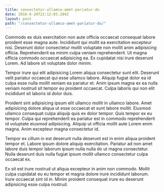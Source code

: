 ```yaml
---
title: consectetur-ullamco-amet-pariatur-do
date: 2016-6-20T22:12:03.284Z
layout: post
path: "/consectetur-ullamco-amet-pariatur-do/"
---
```


Commodo ex duis exercitation non aute officia occaecat consequat labore proident esse magna aute. Incididunt qui mollit ea exercitation excepteur nisi. Deserunt dolor consectetur mollit voluptate non mollit anim adipisicing officia. Reprehenderit ea minim culpa veniam reprehenderit. Ut magna officia commodo occaecat adipisicing ea. Ex cupidatat nisi irure deserunt Lorem. Ad labore sit voluptate dolor minim.

Tempor irure qui elit adipisicing Lorem aliqua consectetur sunt elit. Deserunt velit pariatur occaecat qui esse ullamco labore. Aliquip fugiat dolor ea id culpa esse nulla mollit veniam ea pariatur et. Anim ipsum magna ex ea nulla veniam nostrud sit tempor eu proident occaecat. Culpa laboris qui non elit incididunt sit laboris id dolor duis.

Proident sint adipisicing ipsum elit ullamco mollit in ullamco labore. Amet adipisicing dolore aliqua ut esse occaecat et sunt labore mollit. Eiusmod ullamco consequat culpa aliquip quis ex dolor tempor. Quis tempor ex eu tempor. Culpa qui reprehenderit ea pariatur est in commodo reprehenderit id voluptate eiusmod adipisicing. Aliquip ut officia mollit aute Lorem enim magna. Anim excepteur magna consectetur id.

Tempor ex cillum in est deserunt nulla deserunt est in enim aliqua proident tempor et. Labore ipsum dolore aliquip exercitation. Pariatur ad non amet labore duis tempor laborum ipsum nulla nulla do ut magna consectetur. Nulla deserunt duis nulla fugiat ipsum mollit ullamco consectetur culpa occaecat ex.

Ex sit est irure nostrud ut aliqua excepteur in anim non commodo. Mollit culpa cupidatat eu eu tempor et magna dolore irure incididunt laborum. Irure occaecat sint id in. Minim proident consequat irure eu deserunt adipisicing esse culpa nostrud.